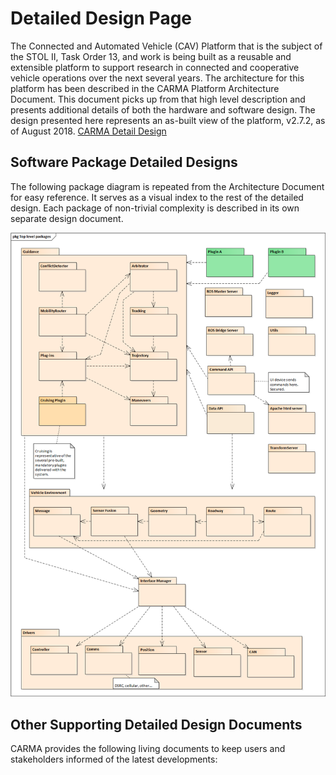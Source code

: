 # Detailed Design Page 
The Connected and Automated Vehicle (CAV) Platform that is the subject of the STOL II, Task Order 13, and work is being built as a reusable and extensible platform to support research in connected and cooperative vehicle operations over the next several years. The architecture for this platform has been described in the CARMA Platform Architecture Document. This document picks up from that high level description and presents additional details of both the hardware and software design. The design presented here represents an as-built view of the platform, v2.7.2, as of August 2018. [CARMA Detail Design](https://usdot-carma.atlassian.net/wiki/spaces/CAR/pages/23330913/CARMA+Project+Documentation?preview=/23330913/29589570/CAV%20Platform%20Detailed%20Design.docx)

## Software Package Detailed Designs 
The following package diagram is repeated from the Architecture Document for easy reference.  It serves as a visual index to the rest of the detailed design.  Each package of non-trivial complexity is described in its own separate design document.

![Software Package](docs/image/Software_Designs.png)




## Other Supporting Detailed Design Documents 
CARMA provides the following living documents to keep users and stakeholders informed of the latest developments:


